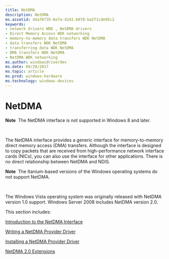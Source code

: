 ```yaml
---
title: NetDMA
description: NetDMA
ms.assetid: 44a76f35-6e7a-4241-b078-ba271cde95c2
keywords:
- network drivers WDK , NetDMA drivers
- Direct Memory Access WDK networking
- memory-to-memory data transfers WDK NetDMA
- data transfers WDK NetDMA
- transferring data WDK NetDMA
- DMA transfers WDK NetDMA
- NetDMA WDK networking
ms.author: windowsdriverdev
ms.date: 04/20/2017
ms.topic: article
ms.prod: windows-hardware
ms.technology: windows-devices
---
```


# NetDMA


**Note**  The NetDMA interface is not supported in Windows 8 and later.

 




The NetDMA interface provides a generic interface for memory-to-memory direct memory access (DMA) transfers. Although the interface is designed to copy packets that are received from high-performance network interface cards (NICs), you can also use the interface for other applications. There is no direct relationship between NetDMA and NDIS.

**Note**  The Itanium-based versions of the Windows operating systems do not support NetDMA.

 

The Windows Vista operating system was originally released with NetDMA version 1.0 support. Windows Server 2008 includes NetDMA version 2.0.

This section includes:

[Introduction to the NetDMA Interface](introduction-to-the-netdma-interface.md)

[Writing a NetDMA Provider Driver](writing-a-netdma-provider-driver.md)

[Installing a NetDMA Provider Driver](installing-a-netdma-provider-driver.md)

[NetDMA 2.0 Extensions](netdma-2-0-extensions.md)

 

 






